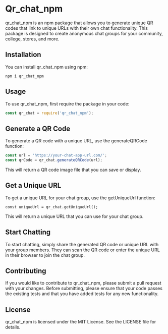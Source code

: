 # Qr_chat_npm

qr_chat_npm is an npm package that allows you to generate unique QR codes that link to unique URLs with their own chat functionality. This package is designed to create anonymous chat groups for your community, college, stores, and more.

## Installation

You can install qr_chat_npm using npm:

`npm i qr_chat_npm`


## Usage

To use qr_chat_npm, first require the package in your code:

```javascript
const qr_chat = require('qr_chat_npm');

```
## Generate a QR Code 
To generate a QR code with a unique URL, use the generateQRCode function:

```javascript
const url = 'https://your-chat-app-url.com/';
const qrCode = qr_chat.generateQRCode(url);
```
This will return a QR code image file that you can save or display.

## Get a Unique URL
To get a unique URL for your chat group, use the getUniqueUrl function:

`const uniqueUrl = qr_chat.getUniqueUrl();`

This will return a unique URL that you can use for your chat group.

## Start Chatting
To start chatting, simply share the generated QR code or unique URL with your group members. They can scan the QR code or enter the unique URL in their browser to join the chat group.

## Contributing
If you would like to contribute to qr_chat_npm, please submit a pull request with your changes. Before submitting, please ensure that your code passes the existing tests and that you have added tests for any new functionality.

## License
qr_chat_npm is licensed under the MIT License. See the LICENSE file for details.

